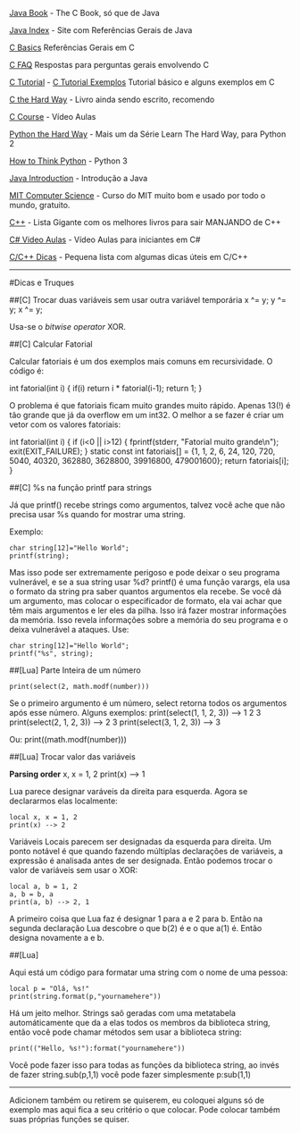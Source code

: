 [Java Book](http://java2s.com/Book/Java/CatalogJava.htm) - The C Book, só que de Java

[Java Index](http://www.roseindia.net/java/master-java/index.shtml) - Site com Referências Gerais de Java

[C Basics](http://einstein.drexel.edu/courses/Comp_Phys/General/C_basics/) Referências Gerais em C

[C FAQ](http://c-faq.com/questions.html) Respostas para perguntas gerais envolvendo C

[C Tutorial](http://www.programiz.com/c-programming) - [C Tutorial Exemplos](http://www.programiz.com/c-programming/examples/) Tutorial básico e alguns exemplos em C

[C the Hard Way](http://c.learncodethehardway.org/book/) - Livro ainda sendo escrito, recomendo

[C Course](http://www.computerscienceforeveryone.com/Course_1/Unit_1/Lesson_1/) - Vídeo Aulas

[Python the Hard Way](http://learnpythonthehardway.org/book/) - Mais um da Série Learn The Hard Way, para Python 2

[How to Think Python](http://www.openbookproject.net/thinkcs/python/english3e/) - Python 3

[Java Introduction](http://chortle.ccsu.edu/java5/index.html) - Introdução a Java

[MIT Computer Science](http://ocw.mit.edu/courses/electrical-engineering-and-computer-science/6-00sc-introduction-to-computer-science-and-programming-spring-2011/) - Curso do MIT muito bom e usado por todo o mundo, gratuito.

[C++](http://stackoverflow.com/questions/388242/the-definitive-c-book-guide-and-list) - Lista Gigante com os melhores livros para sair MANJANDO de C++

[C# Video Aulas](http://channel9.msdn.com/Series/C-Sharp-Fundamentals-Development-for-Absolute-Beginners) - Vídeo Aulas para iniciantes em C#

[C/C++ Dicas](http://www.cprogramming.com/tips/) - Pequena lista com algumas dicas úteis em C/C++


---------------------------------------------------

#Dicas e Truques

##[C] Trocar duas variáveis sem usar outra variável temporária
  x ^= y;
  y ^= y;
  x ^= y;

Usa-se o *bitwise operator* XOR.


##[C] Calcular Fatorial

Calcular fatoriais é um dos exemplos mais comuns em recursividade. O código é: 

int fatorial(int i) {
     if(i)
          return i * fatorial(i-1);
     return 1;
}

O problema é que fatoriais ficam muito grandes muito rápido. Apenas 13(!) é tão grande que já da overflow em um int32. O melhor a se fazer é criar um vetor com os valores fatoriais:

int fatorial(int i) {
     if (i<0 || i>12) {
          fprintf(stderr, "Fatorial muito grande\n");
          exit(EXIT_FAILURE); 
     }
     static const int fatoriais[] = {1, 1, 2, 6, 24, 120, 720, 5040, 40320, 362880, 3628800, 39916800, 479001600};
     return fatoriais[i];
}


##[C] %s na função printf para strings

Já que printf() recebe strings como argumentos, talvez você ache que não precisa usar %s quando for mostrar uma string.

Exemplo:

	char string[12]="Hello World";
	printf(string);


Mas isso pode ser extremamente perigoso e pode deixar o seu programa vulnerável, e se a sua string usar %d? printf() é uma função varargs, ela usa o formato da string pra saber quantos argumentos ela recebe. Se você dá um argumento, mas colocar o especificador de formato, ela vai achar que têm mais argumentos e ler eles da pilha. Isso irá fazer mostrar informações da memória. Isso revela informações sobre a memória do seu programa e o deixa vulnerável a ataques. Use: 

	char string[12]="Hello World";
	printf("%s", string);

##[Lua] Parte Inteira de um número

	print(select(2, math.modf(number)))

Se o primeiro argumento é um número, select retorna todos os argumentos após esse número. Alguns exemplos:
	print(select(1, 1, 2, 3)) --> 1 2 3
	print(select(2, 1, 2, 3)) --> 2 3
	print(select(3, 1, 2, 3)) --> 3

Ou:
	print((math.modf(number)))


##[Lua] Trocar valor das variáveis

**Parsing order**
x, x = 1, 2
print(x) --> 1

Lua parece designar varáveis da direita para esquerda. Agora se declararmos elas localmente: 

	local x, x = 1, 2
	print(x) --> 2

Variáveis Locais parecem ser designadas da esquerda para direita. Um ponto notável é que quando fazendo múltiplas declarações de variáveis, a expressão é analisada antes de ser designada. Então podemos trocar o valor de variáveis sem usar o XOR: 

	local a, b = 1, 2
	a, b = b, a
	print(a, b) --> 2, 1

A primeiro coisa que Lua faz é designar 1 para a e 2 para b. Então na segunda declaração Lua descobre o que b(2) é e o que a(1) é. Então designa novamente a e b.

##[Lua]

Aqui está um código para formatar uma string com o nome de uma pessoa:

	local p = "Olá, %s!"
	print(string.format(p,"yournamehere"))

Há um jeito melhor. Strings saõ geradas com uma metatabela automáticamente que da a elas todos os membros da biblioteca string, então você pode chamar métodos sem usar a biblioteca string:

	print(("Hello, %s!"):format("yournamehere"))

Você pode fazer isso para todas as funções da biblioteca string, ao invés de fazer string.sub(p,1,1) você pode fazer simplesmente p:sub(1,1)



---------------------------------------------------------------

Adicionem também ou retirem se quiserem, eu coloquei alguns só de exemplo mas aqui fica a seu critério o que colocar. Pode colocar também suas próprias funções se quiser.
